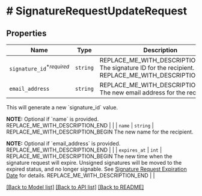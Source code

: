 # # SignatureRequestUpdateRequest



## Properties

Name | Type | Description | Notes
------------ | ------------- | ------------- | -------------
| `signature_id`<sup>*_required_</sup> | ```string``` | REPLACE_ME_WITH_DESCRIPTION_BEGIN The signature ID for the recipient. REPLACE_ME_WITH_DESCRIPTION_END |  |
| `email_address` | ```string``` | REPLACE_ME_WITH_DESCRIPTION_BEGIN The new email address for the recipient.

This will generate a new &#x60;signature_id&#x60; value.

**NOTE:** Optional if &#x60;name&#x60; is provided. REPLACE_ME_WITH_DESCRIPTION_END |  |
| `name` | ```string``` | REPLACE_ME_WITH_DESCRIPTION_BEGIN The new name for the recipient.

**NOTE:** Optional if &#x60;email_address&#x60; is provided. REPLACE_ME_WITH_DESCRIPTION_END |  |
| `expires_at` | ```int``` | REPLACE_ME_WITH_DESCRIPTION_BEGIN The new time when the signature request will expire. Unsigned signatures will be moved to the expired status, and no longer signable. See [Signature Request Expiration Date](https://developers.hellosign.com/docs/signature-request/expiration/) for details. REPLACE_ME_WITH_DESCRIPTION_END |  |

[[Back to Model list]](../../README.md#models) [[Back to API list]](../../README.md#endpoints) [[Back to README]](../../README.md)
